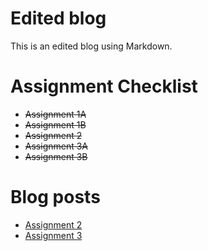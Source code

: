 # Edited blog

This is an edited blog using Markdown.

# Assignment Checklist

 - ~~Assignment 1A~~
 - ~~Assignment 1B~~
 - ~~Assignment 2~~
 - ~~Assignment 3A~~
 - ~~Assignment 3B~~


# Blog posts
 - [Assignment 2](Assignment2.md)
 - [Assignment 3](Assignment3.md)
